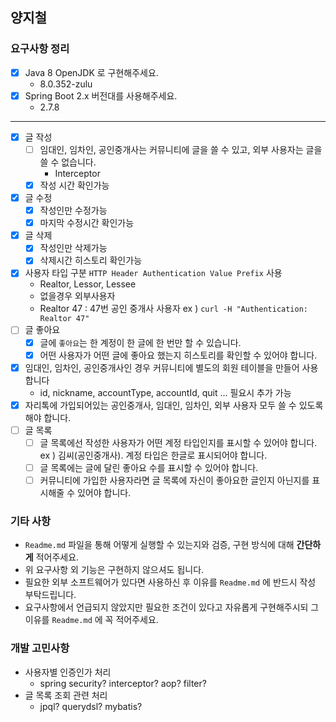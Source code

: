 양지철
---
### 요구사항 정리
- [x] Java 8 OpenJDK 로 구현해주세요.
    - 8.0.352-zulu
- [x] Spring Boot 2.x 버전대를 사용해주세요.
    - 2.7.8
---
- [x] 글 작성
  - [ ] 임대인, 임차인, 공인중개사는 커뮤니티에 글을 쓸 수 있고, 외부 사용자는 글을 쓸 수 없습니다.
    - Interceptor
  - [x] 작성 시간 확인가능
- [x] 글 수정
  - [x] 작성인만 수정가능
  - [x] 마지막 수정시간 확인가능
- [x] 글 삭제
  - [x] 작성인만 삭제가능
  - [x] 삭제시간 히스토리 확인가능
- [x] 사용자 타입 구분 `HTTP Header Authentication Value Prefix` 사용
  - Realtor, Lessor, Lessee
  - 없을경우 외부사용자
  - Realtor 47 : 47번 공인 중개사 사용자 ex ) `curl -H "Authentication: Realtor 47"`
- [ ] 글 좋아요
  - [x] 글에 `좋아요`는 한 계정이 한 글에 한 번만 할 수 있습니다.
  - [x] 어떤 사용자가 어떤 글에 좋아요 했는지 히스토리를 확인할 수 있어야 합니다.
- [x] 임대인, 임차인, 공인중개사인 경우 커뮤니티에 별도의 회원 테이블을 만들어 사용합니다
  - id, nickname, accountType, accountId, quit ... 필요시 추가 가능
- [x] 자리톡에 가입되어있는 공인중개사, 임대인, 임차인, 외부 사용자 모두 쓸 수 있도록 해야 합니다.
- [ ] 글 목록
  - [ ] 글 목록에선 작성한 사용자가 어떤 계정 타입인지를 표시할 수 있어야 합니다. ex ) 김씨(공인중개사). 계정 타입은 한글로 표시되어야 합니다.
  - [ ] 글 목록에는 글에 달린 좋아요 수를 표시할 수 있어야 합니다.
  - [ ] 커뮤니티에 가입한 사용자라면 글 목록에 자신이 좋아요한 글인지 아닌지를 표시해줄 수 있어야 합니다.

### 기타 사항
- `Readme.md` 파일을 통해 어떻게 실행할 수 있는지와 검증, 구현 방식에 대해 **간단하게** 적어주세요.
- 위 요구사항 외 기능은 구현하지 않으셔도 됩니다.
- 필요한 외부 소프트웨어가 있다면 사용하신 후 이유를 `Readme.md` 에 반드시 작성 부탁드립니다.
- 요구사항에서 언급되지 않았지만 필요한 조건이 있다고 자유롭게 구현해주시되 그 이유를 `Readme.md` 에 꼭 적어주세요.

### 개발 고민사항
- 사용자별 인증인가 처리
  - spring security? interceptor? aop? filter?
- 글 목록 조회 관련 처리
  - jpql? querydsl? mybatis?